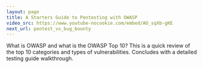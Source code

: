```yaml
---
layout: page
title: A Starters Guide to Pentesting with OWASP
video_src: https://www.youtube-nocookie.com/embed/AO_sqXb-gKE
next_url: pentest_vs_bug_bounty
---
```


What is OWASP and what is the OWASP Top 10? This is a quick review of the top 10 categories and types of vulnerabilities. Concludes with a detailed testing guide walkthrough.
